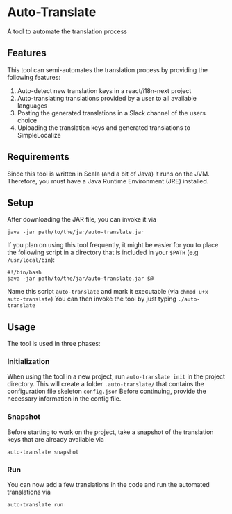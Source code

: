 # Auto-Translate
A tool to automate the translation process
## Features
This tool can semi-automates the translation process by providing the following features:
1. Auto-detect new translation keys in a react/i18n-next project
2. Auto-translating translations provided by a user to all available languages
3. Posting the generated translations in a Slack channel of the users choice
4. Uploading the translation keys and generated translations to SimpleLocalize
## Requirements
Since this tool is written in Scala (and a bit of Java) it runs on the JVM. Therefore, you
must have a Java Runtime Environment (JRE) installed.
## Setup
After downloading the JAR file, you can invoke it via 
```shell
java -jar path/to/the/jar/auto-translate.jar
```
If you plan on using this tool frequently, it might be easier for you to place the following script in 
a directory that is included in your `$PATH` (e.g `/usr/local/bin`):
```shell
#!/bin/bash
java -jar path/to/the/jar/auto-translate.jar $@
```
Name this script `auto-translate` and mark it executable (via `chmod u+x auto-translate`)
You can then invoke the tool by just typing `./auto-translate`

## Usage
The tool is used in three phases:
### Initialization
When using the tool in a new project, run `auto-translate init` in the project directory.
This will create a folder `.auto-translate/` that contains the configuration file skeleton `config.json`
Before continuing, provide the necessary information in the config file.
### Snapshot
Before starting to work on the project, take a snapshot of the translation keys that are already available via
```shell
auto-translate snapshot
```
### Run
You can now add a few translations in the code and run the automated translations via 
```shell
auto-translate run
```

